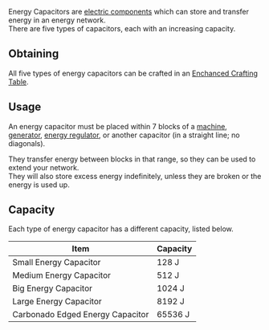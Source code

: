 Energy Capacitors are [electric components](https://github.com/TheBusyBiscuit/Slimefun4/wiki/Electric-Machines) which can store and transfer energy in an energy network.<br>
There are five types of capacitors, each with an increasing capacity.

## Obtaining
All five types of energy capacitors can be crafted in an [Enchanced Crafting Table](https://github.com/TheBusyBiscuit/Slimefun4/wiki/Enhanced-Crafting-Table).

## Usage
An energy capacitor must be placed within 7 blocks of a [machine](https://github.com/TheBusyBiscuit/Slimefun4/wiki/Electric-Machines#Machines), [generator](https://github.com/TheBusyBiscuit/Slimefun4/wiki/Electric-Machines#Energy-generation), [energy regulator](https://github.com/TheBusyBiscuit/Slimefun4/wiki/Energy-Regulator), or another capacitor (in a straight line; no diagonals).

They transfer energy between blocks in that range, so they can be used to extend your network.<br>
They will also store excess energy indefinitely, unless they are broken or the energy is used up.

## Capacity
Each type of energy capacitor has a different capacity, listed below.

| Item | Capacity |
| ---- | -------- |
| Small Energy Capacitor | 128 J |
| Medium Energy Capacitor | 512 J |
| Big Energy Capacitor | 1024 J |
| Large Energy Capacitor | 8192 J |
| Carbonado Edged Energy Capacitor | 65536 J |
